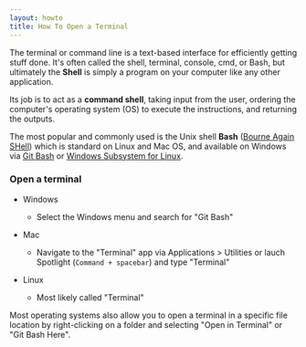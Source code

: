 ```yaml
---
layout: howto
title: How To Open a Terminal
---
```


The terminal or command line is a text-based interface for efficiently getting stuff done. 
It's often called the shell, terminal, console, cmd, or Bash, but ultimately the **Shell** is simply a program on your computer like any other application. 

Its job is to act as a **command shell**, taking input from the user, ordering the computer's operating system (OS) to execute the instructions, and returning the outputs.

The most popular and commonly used is the Unix shell **Bash** ([Bourne Again SHell](https://en.wikipedia.org/wiki/Bash_(Unix_shell))) which is standard on Linux and Mac OS, and available on Windows via [Git Bash](https://git-for-windows.github.io/) or [Windows Subsystem for Linux](https://docs.microsoft.com/en-us/windows/wsl/about).

### Open a terminal

- Windows
  - Select the Windows menu and search for "Git Bash"
  
- Mac
  - Navigate to the "Terminal" app via Applications > Utilities or lauch Spotlight (`Command + spacebar`) and type "Terminal"
  
- Linux
  - Most likely called "Terminal"

Most operating systems also allow you to open a terminal in a specific file location by right-clicking on a folder and selecting "Open in Terminal" or "Git Bash Here".
